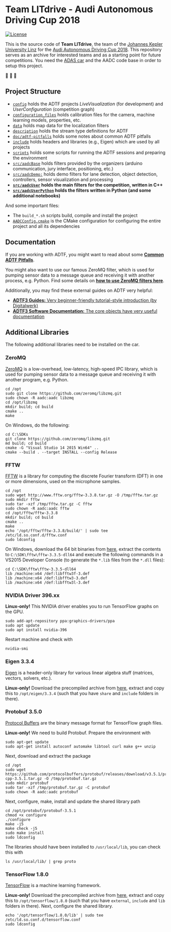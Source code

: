# Team LITdrive - Audi Autonomous Driving Cup 2018

[![License](https://img.shields.io/badge/license-BSD%204--Clause-blue.svg)](LICENSE.txt)

This is the source code of **Team LITdrive**, the team of the [Johannes Kepler University Linz](https://www.jku.at/) for the [Audi Autonomous Driving Cup 2018](https://www.audi-autonomous-driving-cup.com/).
This repository serves as an archive for interested teams and as a starting point for future competitions.
You need the [ADAS car](https://www.bfft.de/wp-content/uploads/2017/06/produktreferenz_adas-modellfahrzeug.pdf) and the AADC code base in order to setup this project.

:car: :car: :car:

## Project Structure

- [`config`](/config) holds the ADTF projects *LiveVisualization* (for development) and *UserConfiguration* (competition graph)
- [`configuration_files`](/configuration_files) holds calibration files for the camera, machine learning models, properties, etc.
- [`data`](/data) holds map data for the localization filters
- [`description`](/description) holds the stream type definitions for ADTF
- [`doc/adtf-pitfalls`](/doc/adtf-pitfalls) holds some notes about common ADTF pitfalls
- [`include`](/include) holds headers and libraries (e.g., Eigen) which are used by all projects
- [`scripts`](/scripts) holds some scripts for running the ADTF sessions and preparing the environment
- [`src/aadcBase`](/src/aadcBase) holds filters provided by the organizers (arduino communication, jury interface, positioning, etc.)
- [`src/aadcDemo:`](/src/aadcDemo) holds demo filters for lane detection, object detection, controllers, sensor visualization and processing
- **[`src/aadcUser`](/src/aadcUser) holds the main filters for the competition, written in C++**
- **[`src/aadcUserPython`](/src/aadcUserPython)  holds the filters written in Python (and some additional notebooks)**

And some important files:

- The `build_*.sh` scripts build, compile and install the project
- [`AADCConfig.cmake`](AADCConfig.cmake) is the CMake configuration for configuring the entire project and all its dependencies

## Documentation

If you are working with ADTF, you might want to read about some [**Common ADTF Pitfalls**](/doc/adtf-pitfalls).

You might also want to use our famous ZeroMQ filter, which is used for pumping sensor data to a message queue and receiving it with another process, e.g. Python.
Find some details on [**how to use ZeroMQ filters here**](/doc/zeromq).

Additionally, you may find these external guides on ADTF very helpful:

- [**ADTF3 Guides:** Very beginner-friendly tutorial-style introduction (by Digitalwerk)](https://support.digitalwerk.net/adtf3_guides/index.html)
- [**ADTF3 Software Documentation:** The core objects have very useful documentation](https://support.digitalwerk.net/adtf/v3/adtf_html/index.html)

## Additional Libraries

The following additional libraries need to be installed on the car.

### ZeroMQ

[ZeroMQ](http://zeromq.org/) is a low-overhead, low-latency, high-speed IPC library, which is used for pumping sensor data to a message queue and receiving it with another program, e.g. Python.

    cd /opt
    sudo git clone https://github.com/zeromq/libzmq.git
    sudo chown -R aadc:aadc libzmq
    cd /opt/libzmq
    mkdir build; cd build
    cmake ..
    make

On Windows, do the following:

    cd C:\SDKs
    git clone https://github.com/zeromq/libzmq.git
    md build; cd build
    cmake -G "Visual Studio 14 2015 Win64" ..
    cmake --build . --target INSTALL --config Release

### FFTW

[FFTW](http://www.fftw.org/) is a library for computing the discrete Fourier transform (DFT) in one or more dimensions, used on the microphone samples.

    cd /opt
    sudo wget http://www.fftw.org/fftw-3.3.8.tar.gz -O /tmp/fftw.tar.gz
    sudo mkdir fftw
    sudo tar -xzf /tmp/fftw.tar.gz -C fftw
    sudo chown -R aadc:aadc fftw
    cd /opt/fftw/fftw-3.3.8
    mkdir build; cd build
    cmake ..
    make
    echo '/opt/fftw/fftw-3.3.8/build/' | sudo tee /etc/ld.so.conf.d/fftw.conf
    sudo ldconfig

On Windows, download the 64 bit binaries from [here](ftp://ftp.fftw.org/pub/fftw/fftw-3.3.5-dll64.zip), extract the contents to `C:\SDK\fftw\fftw-3.3.5-dll64` and execute the following commands in a VS2015 Developer Console (to generate the `*.lib` files from the `*.dll` files):

    cd C:\SDK\fftw\fftw-3.3.5-dll64
    lib /machine:x64 /def:libfftw3f-3.def
    lib /machine:x64 /def:libfftw3-3.def
    lib /machine:x64 /def:libfftw3l-3.def

### NVIDIA Driver 396.xx

**Linux-only!** This NVIDIA driver enables you to run TensorFlow graphs on the GPU.

    sudo add-apt-repository ppa:graphics-drivers/ppa
    sudo apt update
    sudo apt install nvidia-396

Restart machine and check with

    nvidia-smi

### Eigen 3.3.4

[Eigen](http://eigen.tuxfamily.org/index.php?title=Main_Page) is a header-only library for various linear algebra stuff (matrices, vectors, solvers, etc.).

**Linux-only!** Download the precompiled archive from [here](https://drive.google.com/file/d/1m8tXbVHjtSuV_cpZmR51T1Z4Kzz9et-3/view?usp=sharing), extract and copy this to `/opt/eigen/3.3.4` (such that you have `share` and `include` folders in there).

### Protobuf 3.5.0

[Protocol Buffers](https://developers.google.com/protocol-buffers/) are the binary message format for TensorFlow graph files.

**Linux-only!** We need to build Protobuf. Prepare the environment with

    sudo apt-get update
    sudo apt-get install autoconf automake libtool curl make g++ unzip

Next, download and extract the package

    cd /opt
    sudo wget https://github.com/protocolbuffers/protobuf/releases/download/v3.5.1/protobuf-cpp-3.5.1.tar.gz -O /tmp/protobuf.tar.gz
    sudo mkdir protobuf
    sudo tar -xzf /tmp/protobuf.tar.gz -C protobuf
    sudo chown -R aadc:aadc protobuf

Next, configure, make, install and update the shared library path

    cd /opt/protobuf/protobuf-3.5.1
    chmod +x configure
    ./configure
    make -j5
    make check -j5
    sudo make install
    sudo ldconfig

The libraries should have been installed to `/usr/local/lib`, you can check this with

    ls /usr/local/lib/ | grep proto

### TensorFlow 1.8.0

[TensorFlow](https://www.tensorflow.org/) is a machine learning framework.

**Linux-only!** Download the precompiled archive from [here](https://drive.google.com/file/d/1lY8VUlROLTkavQFePoHVidur-TpKr1fj/view?usp=sharing), extract and copy this to `/opt/tensorflow/1.8.0` (such that you have `external`, `include` and `lib` folders in there). Next, configure the shared library.

    echo '/opt/tensorflow/1.8.0/lib' | sudo tee /etc/ld.so.conf.d/tensorflow.conf
    sudo ldconfig
